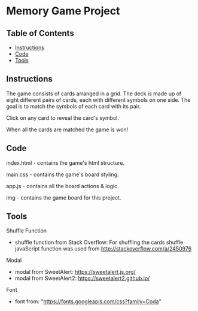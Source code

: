 # Memory Game Project

## Table of Contents

* [Instructions](#instructions)
* [Code](#code)
* [Tools](#tools)

## Instructions

The game consists of cards arranged in a grid. The deck is made up of eight different pairs of cards, each with different symbols on one side. The goal is to match the symbols of each card with its pair. 

Click on any card to reveal the card's symbol.

When all the cards are matched the game is won!


## Code

index.html - contains the game's html structure.

main.css - contains the game's board styling.

app.js - contains all the board actions & logic.

img - contains the game board for this project.


## Tools

Shuffle Function
* shuffle function from Stack Overflow: For shuffling the cards shuffle javaScript function was used from http://stackoverflow.com/a/2450976

Modal
* modal from SweetAlert: https://sweetalert.js.org/
* modal from SweetAlert2: https://sweetalert2.github.io/

Font
* font from: "https://fonts.googleapis.com/css?family=Coda"
